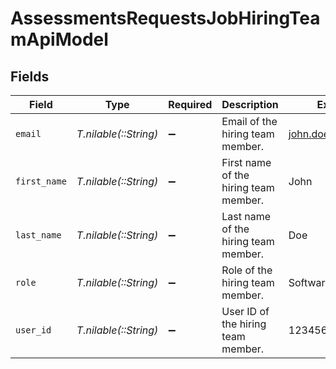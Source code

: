 # AssessmentsRequestsJobHiringTeamApiModel


## Fields

| Field                                 | Type                                  | Required                              | Description                           | Example                               |
| ------------------------------------- | ------------------------------------- | ------------------------------------- | ------------------------------------- | ------------------------------------- |
| `email`                               | *T.nilable(::String)*                 | :heavy_minus_sign:                    | Email of the hiring team member.      | john.doe@gmail.com                    |
| `first_name`                          | *T.nilable(::String)*                 | :heavy_minus_sign:                    | First name of the hiring team member. | John                                  |
| `last_name`                           | *T.nilable(::String)*                 | :heavy_minus_sign:                    | Last name of the hiring team member.  | Doe                                   |
| `role`                                | *T.nilable(::String)*                 | :heavy_minus_sign:                    | Role of the hiring team member.       | Software Engineer                     |
| `user_id`                             | *T.nilable(::String)*                 | :heavy_minus_sign:                    | User ID of the hiring team member.    | 123456                                |
